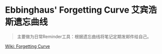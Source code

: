 # Ebbinghaus' Forgetting Curve 艾宾浩斯遗忘曲线
> 主要做为日常Reminder工具：根据遗忘曲线将笔记定期发邮件给自己。

[Wiki: Forgetting Curve](https://en.wikipedia.org/wiki/Forgetting_curve)


